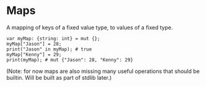 # Maps

A mapping of keys of a fixed value type, to values of a fixed type.

```
var myMap: {string: int} = mut {};
myMap["Jason"] = 28; 
print("Jason" in myMap); # true
myMap["Kenny"] = 29;
print(myMap); # mut {"Jason": 28, "Kenny": 29}
```

(Note: for now maps are also missing many useful operations that should be builtin. Will be built as part of stdlib
later.) 
